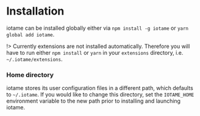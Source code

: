 # Installation
iotame can be installed globally either via `npm install -g iotame` or `yarn global add iotame`.

!> Currently extensions are not installed automatically. Therefore you will have to run either `npm install` or `yarn` in your `extensions` directory, i.e. `~/.iotame/extensions`.

### Home directory
iotame stores its user configuration files in a different path, which defaults to `~/.iotame`. If you would like to change this directory, set the `IOTAME_HOME` environment variable to the new path prior to installing and launching iotame.